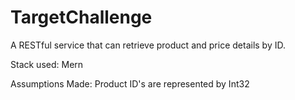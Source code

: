 # TargetChallenge
A RESTful service that can retrieve product and price details by ID.

Stack used:
Mern

Assumptions Made:
Product ID's are represented by Int32
